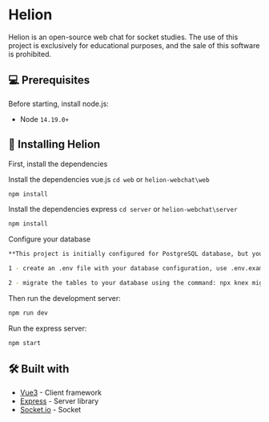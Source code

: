 # Helion

Helion is an open-source web chat for socket studies. The use of this project is exclusively for educational purposes, and the sale of this software is prohibited.

## 💻 Prerequisites

Before starting, install node.js:
* Node `14.19.0+`

## 🚀 Installing Helion

First, install the dependencies

Install the dependencies vue.js `cd web` or `helion-webchat\web`
```bash
npm install
```

Install the dependencies express `cd server` or `helion-webchat\server`
```bash
npm install
```

Configure your database

```bash
**This project is initially configured for PostgreSQL database, but you can use any database of your preference as long as Knex supports it. Change the database settings in the 'knex.js' file inside the 'server' folder.**

1 - create an .env file with your database configuration, use .env.example as a base.

2 - migrate the tables to your database using the command: npx knex migrate:latest
```

Then run the development server:

```bash
npm run dev
```

Run the express server:

```bash
npm start
```

## 🛠️ Built with
* [Vue3](https://vuejs.org/guide/quick-start.html) - Client framework
* [Express](https://expressjs.com/pt-br/) - Server library
* [Socket.io](https://socket.io/) - Socket